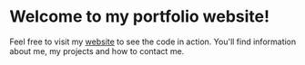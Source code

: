 # Welcome to my portfolio website!

Feel free to visit my [website](https://frederickmunro.github.io/fm-portfolio/) to see the code in action. You'll find information about me, my projects and how to contact me.
